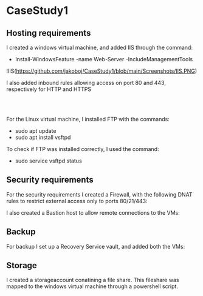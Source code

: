 # CaseStudy1

<h2>Hosting requirements</h2>
I created a windows virtual machine, and added IIS through the command:
<ul>
<li>Install-WindowsFeature -name Web-Server -IncludeManagementTools</li>
</ul>

!IIS(https://github.com/jakoboj/CaseStudy1/blob/main/Screenshots/IIS.PNG)

I also added inbound rules allowing access on port 80 and 443, respectively for HTTP and HTTPS

<br />
<br />

For the Linux virtual machine, I installed FTP with the commands:
<ul>
    <li>
        sudo apt update
    </li>
    <li>
        sudo apt install vsftpd
    </li>
</ul>

To check if FTP was installed correctly, I used the command:
<ul>
    <li>
        	sudo service vsftpd status
    </li>
</ul>

<h2>Security requirements</h2>
For the security requirements I created a Firewall, with the following DNAT rules to restrict external access only to ports 80/21/443:

<br />

I also created a Bastion host to allow remote connections to the VMs:


<h2>Backup</h2>
For backup I set up a Recovery Service vault, and added both the VMs:

<h2>Storage</h2>
I created a storageaccount conatining a file share. This fileshare was mapped to the windows virtual machine through a powershell script.
